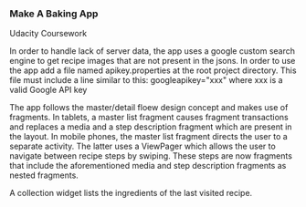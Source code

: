 ### Make A Baking App

Udacity Coursework

In order to handle lack of server data, the app uses a google custom search engine to get recipe
images that are not present in the jsons. In order to use the app add a file named apikey.properties
at the root project directory. This file must include a line similar to this:
googleapikey="xxx"
where xxx is a valid Google API key

The app follows the master/detail floew design concept and makes use of fragments.
In tablets, a master list fragment causes fragment transactions and replaces a media and a step
description fragment which are present in the layout.
In mobile phones, the master list fragment directs the user to a separate activity. The latter uses
a ViewPager which allows the user to navigate between recipe steps by swiping. These steps are now
fragments that include the aforementioned media and step description fragments as nested fragments.

A collection widget lists the ingredients of the last visited recipe.